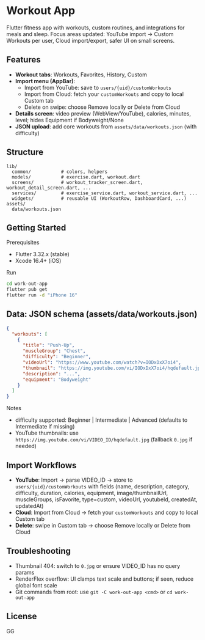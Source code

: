 # Workout App

Flutter fitness app with workouts, custom routines, and integrations for meals and sleep. Focus areas updated: YouTube import → Custom Workouts per user, Cloud import/export, safer UI on small screens.

## Features

- **Workout tabs**: Workouts, Favorites, History, Custom
- **Import menu (AppBar)**:
  - Import from YouTube: save to `users/{uid}/customWorkouts`
  - Import from Cloud: fetch your `customWorkouts` and copy to local Custom tab
  - Delete on swipe: choose Remove locally or Delete from Cloud
- **Details screen**: video preview (WebView/YouTube), calories, minutes, level; hides Equipment if Bodyweight/None
- **JSON upload**: add core workouts from `assets/data/workouts.json` (with difficulty)

## Structure

```
lib/
  common/           # colors, helpers
  models/           # exercise.dart, workout.dart
  screens/          # workout_tracker_screen.dart, workout_detail_screen.dart, ...
  services/         # exercise_service.dart, workout_service.dart, ...
  widgets/          # reusable UI (WorkoutRow, DashboardCard, ...)
assets/
  data/workouts.json
```

## Getting Started

Prerequisites
- Flutter 3.32.x (stable)
- Xcode 16.4+ (iOS)

Run
```bash
cd work-out-app
flutter pub get
flutter run -d "iPhone 16"
```

## Data: JSON schema (assets/data/workouts.json)

```json
{
  "workouts": [
    {
      "title": "Push-Up",
      "muscleGroup": "Chest",
      "difficulty": "Beginner",
      "videoUrl": "https://www.youtube.com/watch?v=IODxDxX7oi4",
      "thumbnail": "https://img.youtube.com/vi/IODxDxX7oi4/hqdefault.jpg",
      "description": "...",
      "equipment": "Bodyweight"
    }
  ]
}
```

Notes
- difficulty supported: Beginner | Intermediate | Advanced (defaults to Intermediate if missing)
- YouTube thumbnails: use `https://img.youtube.com/vi/VIDEO_ID/hqdefault.jpg` (fallback `0.jpg` if needed)

## Import Workflows

- **YouTube**: Import → parse VIDEO_ID → store to `users/{uid}/customWorkouts` with fields (name, description, category, difficulty, duration, calories, equipment, image/thumbnailUrl, muscleGroups, isFavorite, type=custom, videoUrl, youtubeId, createdAt, updatedAt)
- **Cloud**: Import from Cloud → fetch your `customWorkouts` and copy to local Custom tab
- **Delete**: swipe in Custom tab → choose Remove locally or Delete from Cloud

## Troubleshooting

- Thumbnail 404: switch to `0.jpg` or ensure VIDEO_ID has no query params
- RenderFlex overflow: UI clamps text scale and buttons; if seen, reduce global font scale
- Git commands from root: use `git -C work-out-app <cmd>` or `cd work-out-app`

## License

GG